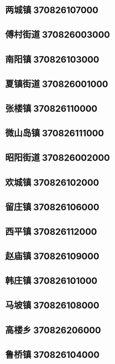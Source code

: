 # 两城镇 370826107000
# 傅村街道 370826003000
# 南阳镇 370826103000
# 夏镇街道 370826001000
# 张楼镇 370826110000
# 微山岛镇 370826111000
# 昭阳街道 370826002000
# 欢城镇 370826102000
# 留庄镇 370826106000
# 西平镇 370826112000
# 赵庙镇 370826109000
# 韩庄镇 370826101000
# 马坡镇 370826108000
# 高楼乡 370826206000
# 鲁桥镇 370826104000
